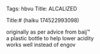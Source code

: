 Tags: hbvu
Title: ALCALIZED
  
Title:# (haiku 174522993098)  
  
originally as per advice from baij™  
a plastic bottle to help lower acidity  
works well instead of engov  
